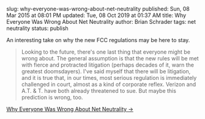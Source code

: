 slug: why-everyone-was-wrong-about-net-neutrality
published: Sun, 08 Mar 2015 at 08:01 PM
updated: Tue, 08 Oct 2019 at 01:37 AM
title: Why Everyone Was Wrong About Net Neutrality 
author: Brian Schrader
tags: net neutrality
status: publish

An interesting take on why the new FCC regulations may be here to stay.

> Looking to the future, there's one last thing that everyone might be wrong about. The general assumption is that the new rules will be met with fierce and protracted litigation (perhaps decades of it, warn the greatest doomsdayers). I've said myself that there will be litigation, and it is true that, in our times, most serious regulation is immediately challenged in court, almost as a kind of corporate reflex. Verizon and A.T. & T. have both already threatened to sue. But maybe this prediction is wrong, too.

[Why Everyone Was Wrong About Net Neutrality &#8594;](http://www.newyorker.com/business/currency/why-everyone-was-wrong-about-net-neutrality)